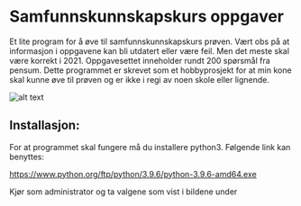 # Samfunnskunnskapskurs oppgaver

Et lite program for å øve til samfunnskunnskapskurs prøven. Vært obs på at informasjon i oppgavene kan bli utdatert eller være feil. Men det meste skal være korrekt i 2021. Oppgavesettet inneholder rundt 200 spørsmål fra pensum. Dette programmet er skrevet som et hobbyprosjekt for at min kone skal kunne øve til prøven og er ikke i regi av noen skole eller lignende.

![alt text](https://github.com/nicolaizen/samfunnskunnskapskursoppgaver/blob/main/samfunnkunskapskurspr%C3%B8ve.png?raw=true)

## Installasjon:

For at programmet skal fungere må du installere python3. Følgende link kan benyttes:

https://www.python.org/ftp/python/3.9.6/python-3.9.6-amd64.exe
 
Kjør som administrator og ta valgene som vist i bildene under



